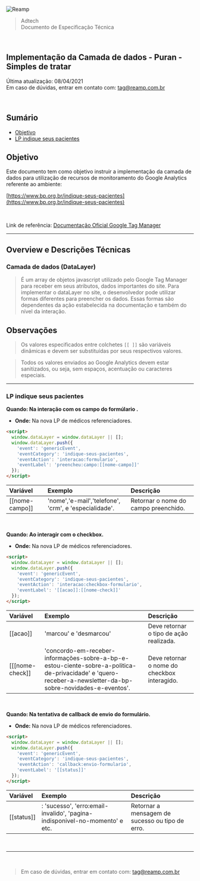 ![Reamp](https://github.com/adtechReamp/client/blob/main/logo.png?raw=true)

> Adtech<br />
> Documento de Especificação Técnica

<br />

## Implementação da Camada de dados - Puran - Simples de tratar
Última atualização: 08/04/2021 <br />
Em caso de dúvidas, entrar em contato com: [tag@reamp.com.br](tag@reamp.com.br)

<br />

## Sumário

- [Objetivo](#objetivo)
- [LP indique seus pacientes](#lp-indique-seus-pacientes)



## Objetivo
Este documento tem como objetivo instruir a implementação da camada de dados para utilização de recursos de monitoramento do Google Analytics referente ao ambiente:

[https://www.bp.org.br/indique-seus-pacientes](https://www.bp.org.br/indique-seus-pacientes)

<br />



Link de referência: [Documentação Oficial Google Tag Manager](https://developers.google.com/tag-manager/quickstart)


---

## Overview e Descrições Técnicas

### Camada de dados (DataLayer)

> É um array de objetos javascript utilizado pelo Google Tag Manager para receber em seus atributos, dados importantes do site.
Para implementar o dataLayer no site, o desenvolvedor pode utilizar formas diferentes para preencher os dados. Essas formas são dependentes da ação estabelecida na documentação e também do nível da interação.

## Observações
> Os valores especificados entre colchetes `[[ ]]` são variáveis dinâmicas e devem ser substituídas por seus respectivos valores.<br />

> Todos os valores enviados ao Google Analytics devem estar sanitizados, ou seja, sem espaços, acentuação ou caracteres especiais. <br />

---

### LP indique seus pacientes 

**Quando: Na interação com os campo do formúlario .**<br />

- **Onde:**  Na nova LP de médicos referenciadores.
    
```html
<script>
  window.dataLayer = window.dataLayer || [];
  window.dataLayer.push({
    'event': 'genericEvent',
    'eventCategory': 'indique-seus-pacientes',
    'eventAction': 'interacao:formulario',
    'eventLabel': 'preencheu:campo:[[nome-campo]]'
  });
</script>

```

| Variável        | Exemplo                               | Descrição                         |
| :-------------- | :------------------------------------ | :-------------------------------- |
| [[nome-campo]]| 'nome','e-mail','telefone', 'crm', e 'especialidade'. |  Retornar o nome do campo preenchido.|


<br />

**Quando: Ao interagir com o checkbox.**<br />

- **Onde:**  Na nova LP de médicos referenciadores.
    
```html
<script>
  window.dataLayer = window.dataLayer || [];
  window.dataLayer.push({
    'event': 'genericEvent',
    'eventCategory': 'indique-seus-pacientes',
    'eventAction': 'interacao:checkbox-formulario',
    'eventLabel': '[[acao]]:[[nome-check]]'
  });
</script>

```

| Variável        | Exemplo                               | Descrição                         |
| :-------------- | :------------------------------------ | :-------------------------------- |
| [[acao]] | 'marcou' e 'desmarcou' |  Deve retornar o tipo de ação realizada.  |
| [[[nome-check]]|  'concordo-em-receber-informações-sobre-a-bp-e-estou-ciente-sobre-a-politica-de-privacidade' e 'quero-receber-a-newsletter-da-bp-sobre-novidades-e-eventos'.| Deve retornar o nome do checkbox interagido.|


<br />


**Quando:   Na tentativa de callback de envio do formulário.**<br />

- **Onde:**  Na nova LP de médicos referenciadores.
    
```html
<script>
  window.dataLayer = window.dataLayer || [];
  window.dataLayer.push({
    'event': 'genericEvent',
    'eventCategory': 'indique-seus-pacientes',
    'eventAction': 'callback:envio-formulario',
    'eventLabel': '[[status]]'
  });
</script>

```

| Variável        | Exemplo                               | Descrição                         |
| :-------------- | :------------------------------------ | :-------------------------------- |
|[[status]]| :  'sucesso', 'erro:email-invalido', 'pagina-indisponivel-no-momento' e etc.|  Retornar a mensagem de sucesso ou tipo de erro. |





<br />

---

<br />

> Em caso de dúvidas, entrar em contato com: [tag@reamp.com.br](tag@reamp.com.br)

<br />

<script> document.querySelector('h1').style.display = 'none' </script>
